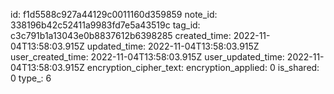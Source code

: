 id: f1d5588c927a44129c0011160d359859
note_id: 338196b42c52411a9983fd7e5a43519c
tag_id: c3c791b1a13043e0b8837612b6398285
created_time: 2022-11-04T13:58:03.915Z
updated_time: 2022-11-04T13:58:03.915Z
user_created_time: 2022-11-04T13:58:03.915Z
user_updated_time: 2022-11-04T13:58:03.915Z
encryption_cipher_text: 
encryption_applied: 0
is_shared: 0
type_: 6